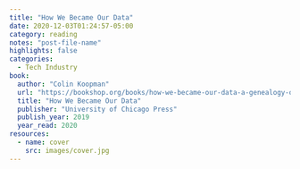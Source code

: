 ```yaml
---
title: "How We Became Our Data"
date: 2020-12-03T01:24:57-05:00
category: reading
notes: "post-file-name"
highlights: false
categories:
  - Tech Industry
book:
  author: "Colin Koopman"
  url: "https://bookshop.org/books/how-we-became-our-data-a-genealogy-of-the-informational-person/9780226626581"
  title: "How We Became Our Data"
  publisher: "University of Chicago Press"
  publish_year: 2019
  year_read: 2020
resources:
  - name: cover
    src: images/cover.jpg
---
```


